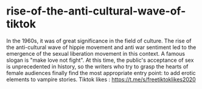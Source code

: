 # rise-of-the-anti-cultural-wave-of-tiktok

In the 1960s, it was of great significance in the field of culture. The rise of the anti-cultural wave of hippie movement and anti war sentiment led to the emergence of the sexual liberation movement in this context. A famous slogan is "make love not fight". At this time, the public's acceptance of sex is unprecedented in history, so the writers who try to grasp the hearts of female audiences finally find the most appropriate entry point: to add erotic elements to vampire stories. Tiktok likes : https://t.me/s/freetiktoklikes2020
